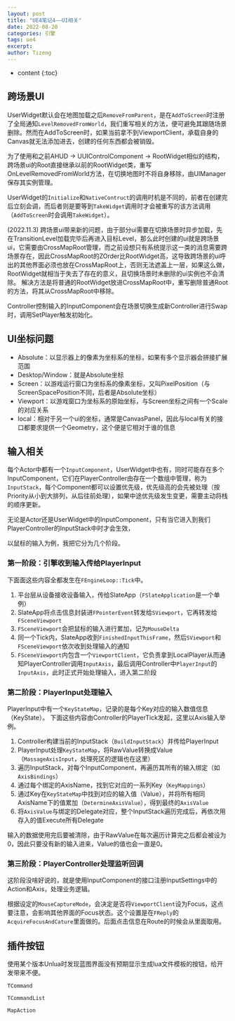 ```yaml
---
layout: post
title: "UE4笔记4——UI相关"
date: 2022-08-20
categories: 引擎
tags: ue4
excerpt: 
author: Tizeng
---
```


* content
{:toc}

## 跨场景UI

UserWidget默认会在地图加载之后`RemoveFromParent`，是在`AddToScreen`时注册了全局通知`LevelRemovedFromWorld`，我们重写相关的方法，便可避免其跟随场景删除。然而在AddToScreen时，如果当前拿不到ViewportClient，承载自身的Canvas就无法添加进去，创建的任何东西都会被销毁。

为了使用和之前AHUD -> UUIControlComponent -> RootWidget相似的结构，跨场景ui的Root直接继承以前的RootWidget类，重写OnLevelRemovedFromWorld方法，在切换地图时不将自身移除，由UIManager保存其实例管理。

UserWidget的`Initialize`和`NativeContruct`的调用时机是不同的，前者在创建完后立刻会调，而后者则是要等到`TakeWidget`调用时才会被重写的该方法调用（`AddToScreen`时会调用`TakeWidget`）。

(2022.11.3)
跨场景ui带来新的问题，由于部分ui需要在切换场景时异步加载，先在TransitionLevel加载完毕后再进入目标Level，那么此时创建的ui就是跨场景ui，它需要由CrossMapRoot管理，而之前设想只有系统提示这一类的消息需要跨场景存在，因此CrossMapRoot的ZOrder比RootWidget高，这导致跨场景的ui呼出的其他界面必须也放在CrossMapRoot上，否则无法遮盖上一层，如果这么做，RootWidget就相当于失去了存在的意义，且切换场景时未删除的ui实例也不会清除。
解决方法是将普通的RootWidget放进CrossMapRoot中，重写删除普通Root的方法，将其从CrossMapRoot中移除。

Controller控制输入的InputComponent会在场景切换生成新Controller进行Swap时，调用SetPlayer触发初始化。

## UI坐标问题

* Absolute：以显示器上的像素为坐标系的坐标，如果有多个显示器会拼接扩展范围
* Desktop/Window：就是Absolute坐标
* Screen：以游戏运行窗口为坐标系的像素坐标，又叫PixelPosition（与ScreenSpacePosition不同，后者是Absolute坐标）
* Viewport：以游戏窗口为坐标系的原始坐标，与Screen坐标之间有一个Scale的对应关系
* local：相对于另一个ui的坐标，通常是CanvasPanel，因此与local有关的接口都要求提供一个Geometry，这个便是它相对于谁的信息

## 输入相关

每个Actor中都有一个`InputComponent`，UserWidget中也有，同时可能存在多个InputComponent，它们在PlayerController由存在一个数组中管理，称为`InputStack`，每个Component都可以设置优先级，优先级高的会先被处理（按Priority从小到大排列，从后往前处理），如果中途优先级发生变更，需要主动将栈的顺序更新。

无论是Actor还是UserWidget中的InputComponent，只有当它进入到我们PlayerController的InputStack中时才会生效，

以鼠标的输入为例，我把它分为几个阶段。

### 第一阶段：引擎收到输入传给PlayerInput

下面面这些内容全都发生在`FEngineLoop::Tick`中。

1. 平台层从设备接收设备输入，传给SlateApp（`FSlateApplication`是一个单例）
2. SlateApp将点击信息封装进`FPointerEvent`转发给`SViewport`，它再转发给`FSceneViewport`
3. `FSceneViewport`会把鼠标的输入进行累加，记为`MouseDelta`
4. 同一个Tick内，SlateApp收到`FinishedInputThisFrame`，然后`SViewport`和`FSceneViewport`依次收到处理输入的通知
5. `FSceneViewport`内包含一个`ViewportClient`，它负责拿到LocalPlayer从而通知PlayerController调用`InputAxis`，最后调用Controller中`PlayerInput`的`InputAxis`，此时正式开始处理输入，进入第二阶段

### 第二阶段：PlayerInput处理输入

PlayerInput中有一个`KeyStateMap`，记录的是每个Key对应的输入数值信息（KeyState）。
下面这些内容由Controller的PlayerTick发起，这里以Axis输入举例。

1. Controller构建当前的InputStack（`BuildInputStack`）并传给PlayerInput
2. PlayerInput处理`KeyStateMap`，将RawValue转换成Value（`MassageAxisInput`，处理死区的逻辑也在这里）
3. 遍历InputStack，对每个InputComponent，再遍历其所有的输入绑定（如`AxisBindings`）
4. 通过每个绑定的AxisName，找到它对应的一系列Key（`KeyMappings`）
5. 通过Key在`KeyStateMap`中找到对应的输入值（Value），并将所有相同AxisName下的值累加（`DetermineAxisValue`），得到最终的`AxisValue`
6. 将`AxisValue`与绑定的Delegate对应，整个InputStack遍历完成后，再依次用存入的值Execute所有Delegate

输入的数据使用完后要被清除，由于RawValue在每次遍历计算完之后都会被设为0，因此只要没有新的输入进来，Value的值也会一直是0。

### 第三阶段：PlayerController处理监听回调

这阶段没啥好说的，就是使用InputComponent的接口注册InputSettings中的Action和Axis，处理业务逻辑。

根据设定的`MouseCaptureMode`，会决定是否将`ViewportClient`设为Focus，这点要注意，会影响其他界面的Focus状态。这个设置是在`FReply`的`AcquireFocusAndCature`里面做的。后面点击信息在Route的时候会从里面取用。

## 插件按钮

使用某个版本Unlua时发现蓝图界面没有预期显示生成lua文件模板的按钮，给开发带来不便。

`TCommand`

`TCommandList`

`MapAction`
